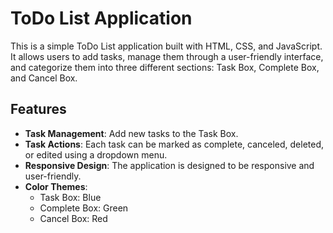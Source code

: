 # ToDo List Application

This is a simple ToDo List application built with HTML, CSS, and JavaScript. It allows users to add tasks, manage them through a user-friendly interface, and categorize them into three different sections: Task Box, Complete Box, and Cancel Box. 

## Features

- **Task Management**: Add new tasks to the Task Box.
- **Task Actions**: Each task can be marked as complete, canceled, deleted, or edited using a dropdown menu.
- **Responsive Design**: The application is designed to be responsive and user-friendly.
- **Color Themes**:
  - Task Box: Blue
  - Complete Box: Green
  - Cancel Box: Red
